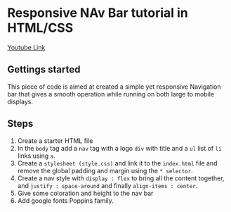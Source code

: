 # Responsive NAv Bar tutorial in HTML/CSS

[Youtube Link](https://www.youtube.com/watch?v=gXkqy0b4M5g&t=37s)

## Gettings started

This piece of code is aimed at created a simple yet responsive Navigation bar that gives a smooth operation while running on both large to mobile displays.

## Steps

1. Create a starter HTML file
2. In the `body` tag add a `nav` tag with a logo `div` with title and a `ul` list of `li` links using `a`.
3. Create a `stylesheet (style.css)` and link it to the `index.html` file and remove the global padding and margin using the `* selector`.
4. Create a nav style with `display : flex` to bring all the content together, and `justify : space-around` and finally `align-items : center`.
5. Give some coloration and height to the nav bar
6. Add google fonts Poppins family.
